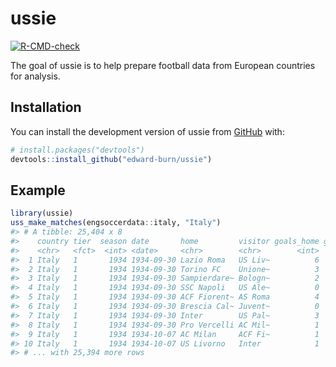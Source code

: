 
<!-- README.md is generated from README.Rmd. Please edit that file -->

# ussie

<!-- badges: start -->

[![R-CMD-check](https://github.com/edward-burn/ussie/workflows/R-CMD-check/badge.svg)](https://github.com/edward-burn/ussie/actions)
<!-- badges: end -->

The goal of ussie is to help prepare football data from European
countries for analysis.

## Installation

You can install the development version of ussie from
[GitHub](https://github.com/) with:

``` r
# install.packages("devtools")
devtools::install_github("edward-burn/ussie")
```

## Example

``` r
library(ussie)
uss_make_matches(engsoccerdata::italy, "Italy")
#> # A tibble: 25,404 x 8
#>    country tier  season date       home         visitor goals_home goals_visitor
#>    <chr>   <fct>  <int> <date>     <chr>        <chr>        <int>         <int>
#>  1 Italy   1       1934 1934-09-30 Lazio Roma   US Liv~          6             1
#>  2 Italy   1       1934 1934-09-30 Torino FC    Unione~          3             1
#>  3 Italy   1       1934 1934-09-30 Sampierdare~ Bologn~          2             1
#>  4 Italy   1       1934 1934-09-30 SSC Napoli   US Ale~          0             1
#>  5 Italy   1       1934 1934-09-30 ACF Fiorent~ AS Roma          4             1
#>  6 Italy   1       1934 1934-09-30 Brescia Cal~ Juvent~          0             2
#>  7 Italy   1       1934 1934-09-30 Inter        US Pal~          3             0
#>  8 Italy   1       1934 1934-09-30 Pro Vercelli AC Mil~          1             2
#>  9 Italy   1       1934 1934-10-07 AC Milan     ACF Fi~          1             1
#> 10 Italy   1       1934 1934-10-07 US Livorno   Inter            1             1
#> # ... with 25,394 more rows
```
